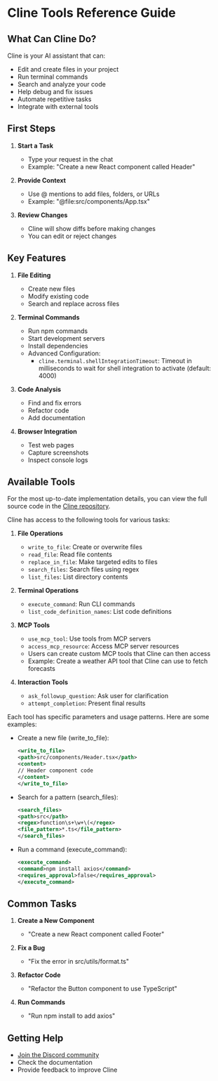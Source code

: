 # Cline Tools Reference Guide

## What Can Cline Do?

Cline is your AI assistant that can:

-   Edit and create files in your project
-   Run terminal commands
-   Search and analyze your code
-   Help debug and fix issues
-   Automate repetitive tasks
-   Integrate with external tools

## First Steps

1. **Start a Task**

    - Type your request in the chat
    - Example: "Create a new React component called Header"

2. **Provide Context**

    - Use @ mentions to add files, folders, or URLs
    - Example: "@file:src/components/App.tsx"

3. **Review Changes**
    - Cline will show diffs before making changes
    - You can edit or reject changes

## Key Features

1. **File Editing**

    - Create new files
    - Modify existing code
    - Search and replace across files

2. **Terminal Commands**

    - Run npm commands
    - Start development servers
    - Install dependencies
    - Advanced Configuration:
      - `cline.terminal.shellIntegrationTimeout`: Timeout in milliseconds to wait for shell integration to activate (default: 4000)

3. **Code Analysis**

    - Find and fix errors
    - Refactor code
    - Add documentation

4. **Browser Integration**
    - Test web pages
    - Capture screenshots
    - Inspect console logs

## Available Tools

For the most up-to-date implementation details, you can view the full source code in the [Cline repository](https://github.com/cline/cline/blob/main/src/core/Cline.ts).

Cline has access to the following tools for various tasks:

1. **File Operations**

    - `write_to_file`: Create or overwrite files
    - `read_file`: Read file contents
    - `replace_in_file`: Make targeted edits to files
    - `search_files`: Search files using regex
    - `list_files`: List directory contents

2. **Terminal Operations**

    - `execute_command`: Run CLI commands
    - `list_code_definition_names`: List code definitions

3. **MCP Tools**

    - `use_mcp_tool`: Use tools from MCP servers
    - `access_mcp_resource`: Access MCP server resources
    - Users can create custom MCP tools that Cline can then access
    - Example: Create a weather API tool that Cline can use to fetch forecasts

4. **Interaction Tools**
    - `ask_followup_question`: Ask user for clarification
    - `attempt_completion`: Present final results

Each tool has specific parameters and usage patterns. Here are some examples:

-   Create a new file (write_to_file):

    ```xml
    <write_to_file>
    <path>src/components/Header.tsx</path>
    <content>
    // Header component code
    </content>
    </write_to_file>
    ```

-   Search for a pattern (search_files):

    ```xml
    <search_files>
    <path>src</path>
    <regex>function\s+\w+\(</regex>
    <file_pattern>*.ts</file_pattern>
    </search_files>
    ```

-   Run a command (execute_command):
    ```xml
    <execute_command>
    <command>npm install axios</command>
    <requires_approval>false</requires_approval>
    </execute_command>
    ```

## Common Tasks

1. **Create a New Component**

    - "Create a new React component called Footer"

2. **Fix a Bug**

    - "Fix the error in src/utils/format.ts"

3. **Refactor Code**

    - "Refactor the Button component to use TypeScript"

4. **Run Commands**
    - "Run npm install to add axios"

## Getting Help

-   [Join the Discord community](https://discord.gg/cline)
-   Check the documentation
-   Provide feedback to improve Cline
